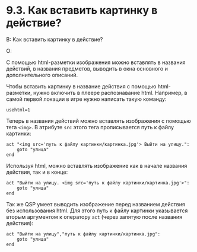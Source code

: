 # 9.3. Как вставить картинку в действие?
<!-- [:faq_09_03] -->
В: Как вставить картинку в действие?

О:

С помощью html-разметки изображения можно вставлять в названия действий, в названия предметов, выводить в окна основного и дополнительного описаний.

Чтобы вставить картинку в название действия с помощью html-разметки, нужно включить в плеере распознавание html. Например, в самой первой локации в игре нужно написать такую команду:
```qsp
usehtml=1
```
Теперь в названия действий можно вставлять изображения с помощью тега `<img>`. В атрибуте `src` этого тега прописывается путь к файлу картинки:
```qsp
act "<img src='путь к файлу картинки/картинка.jpg'> Выйти на улицу.":
	goto "улица"
end
```
Используя html, можно вставлять изображение как в начале названия действия, так и в конце:
```qsp
act "Выйти на улицу. <img src='путь к файлу картинки/картинка.jpg'>":
	goto "улица"
end
```
Так же QSP умеет выводить изображение перед названием действия без использования html. Для этого путь к файлу картинки указывается вторым аргументом к оператору `act` (через запятую после названия действия):
```qsp
act "Выйти на улицу","путь к файлу картинки/картинка.jpg":
	goto "улица"
end
```
